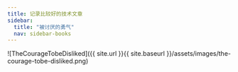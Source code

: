 ```yaml
---
title: 记录比较好的技术文章
sidebar:
  title: "被讨厌的勇气"
  nav: sidebar-books
---
```


![TheCourageTobeDisliked]({{ site.url }}{{ site.baseurl }}/assets/images/the-courage-tobe-disliked.png)
